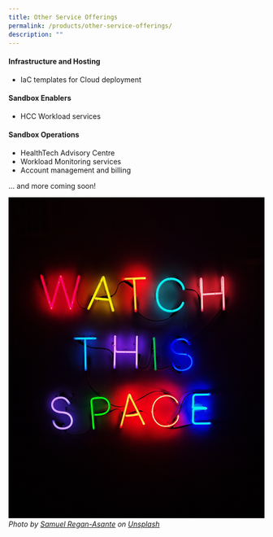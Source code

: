 ```yaml
---
title: Other Service Offerings
permalink: /products/other-service-offerings/
description: ""
---
```

#### Infrastructure and Hosting
* IaC templates for Cloud deployment

#### Sandbox Enablers
* HCC Workload services

#### Sandbox Operations
* HealthTech Advisory Centre
* Workload Monitoring services
* Account management and billing

... and more coming soon!


![coming soon](/images/Test%20Images/samuel-regan-asante-rk8fhggeyr8-unsplash.jpeg)
*Photo by [Samuel Regan-Asante](https://unsplash.com/@fkaregan?utmsource=unsplash&utmmedium=referral&utmcontent=creditCopyText) on [Unsplash](https://unsplash.com/photos/Rk8fHGGeyr8?utmsource=unsplash&utmmedium=referral&utmcontent=creditCopyText)*
